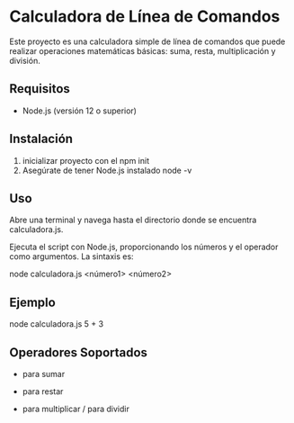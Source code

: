 # Calculadora de Línea de Comandos

Este proyecto es una calculadora simple de línea de comandos que puede realizar operaciones matemáticas básicas: suma, resta, multiplicación y división.

## Requisitos

- Node.js (versión 12 o superior)

## Instalación

1. inicializar proyecto con el npm init
2. Asegúrate de tener Node.js instalado node -v

## Uso

Abre una terminal y navega hasta el directorio donde se encuentra calculadora.js.

Ejecuta el script con Node.js, proporcionando los números y el operador como argumentos. La sintaxis es:

node calculadora.js <número1> <operador> <número2>

## Ejemplo

node calculadora.js 5 + 3

 ## Operadores Soportados
+ para sumar
- para restar
* para multiplicar
/ para dividir
